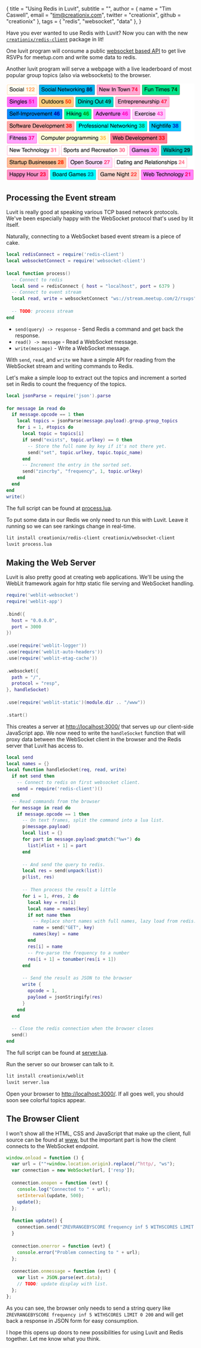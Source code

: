 { title = "Using Redis in Luvit",
  subtitle = "",
  author = {
    name = "Tim Caswell",
    email = "tim@creationix.com",
    twitter = "creationix",
    github = "creationix"
  },
  tags = { "redis", "websocket", "data" },
}

Have you ever wanted to use Redis with Luvit?  Now you can with the new
[`creationix/redis-client`](https://luvit.io/lit.html#author:creationix%20redis-client) package in lit!

One luvit program will consume a public [websocket based API][] to get live
RSVPs for meetup.com and write some data to redis.

Another luvit program will serve a webpage with a live leaderboard of most
popular group topics (also via websockets) to the browser.

![Sample Output](redis-client/sample.png)

## Processing the Event stream

Luvit is really good at speaking various TCP based network protocols. We've been
especially happy with the WebSocket protocol that's used by lit itself.

Naturally, connecting to a WebSocket based event stream is a piece of cake.

```lua
local redisConnect = require('redis-client')
local websocketConnect = require('websocket-client')

local function process()
  -- Connect to redis
  local send = redisConnect { host = "localhost", port = 6379 }
  -- Connect to event stream
  local read, write = websocketConnect "ws://stream.meetup.com/2/rsvps"

  -- TODO: process stream
end
```

 - `send(query) -> response` - Send Redis a command and get back the response.
 - `read() -> message` - Read a WebSocket message.
 - `write(message)` - Write a WebSocket message.

With `send`, `read`, and `write` we have a simple API for reading from the
WebSocket stream and writing commands to Redis.

Let's make a simple loop to extract out the topics and increment a sorted set
in Redis to count the frequency of the topics.

```lua
local jsonParse = require('json').parse

for message in read do
  if message.opcode == 1 then
    local topics = jsonParse(message.payload).group.group_topics
    for i = 1, #topics do
      local topic = topics[i]
      if send("exists", topic.urlkey) == 0 then
        -- Store the full name by key if it's not there yet.
        send("set", topic.urlkey, topic.topic_name)
      end
      -- Increment the entry in the sorted set.
      send("zincrby", "frequency", 1, topic.urlkey)
    end
  end
end
write()
```

The full script can be found at [process.lua][].

To put some data in our Redis we only need to run this with Luvit.  Leave it
running so we can see rankings change in real-time.

```sh
lit install creationix/redis-client creationix/websocket-client
luvit process.lua
```

## Making the Web Server

Luvit is also pretty good at creating web applications.  We'll be using the
WebLit framework again for http static file serving and WebSocket handling.

```lua
require('weblit-websocket')
require('weblit-app')

.bind({
  host = "0.0.0.0",
  port = 3000
})

.use(require('weblit-logger'))
.use(require('weblit-auto-headers'))
.use(require('weblit-etag-cache'))

.websocket({
  path = "/",
  protocol = "resp",
}, handleSocket)

.use(require('weblit-static')(module.dir .. "/www"))

.start()
```

This creates a server at <http://localhost:3000/> that serves up our client-side
JavaScript app.  We now need to write the `handleSocket` function that will
proxy data between the WebSocket client in the browser and the Redis server that
Luvit has access to.

```lua
local send
local names = {}
local function handleSocket(req, read, write)
  if not send then
    -- Connect to redis on first websocket client.
    send = require('redis-client')()
  end
  -- Read commands from the browser
  for message in read do
    if message.opcode == 1 then
      -- On text frames, split the command into a lua list.
      p(message.payload)
      local list = {}
      for part in message.payload:gmatch("%w+") do
        list[#list + 1] = part
      end

      -- And send the query to redis.
      local res = send(unpack(list))
      p(list, res)

      -- Then process the result a little
      for i = 1, #res, 2 do
        local key = res[i]
        local name = names[key]
        if not name then
          -- Replace short names with full names, lazy load from redis.
          name = send("GET", key)
          names[key] = name
        end
        res[i] = name
        -- Pre-parse the frequency to a number
        res[i + 1] = tonumber(res[i + 1])
      end

      -- Send the result as JSON to the browser
      write {
        opcode = 1,
        payload = jsonStringify(res)
      }
    end
  end

  -- Close the redis connection when the browser closes
  send()
end
```

The full script can be found at [server.lua][].

Run the server so our browser can talk to it.

```sh
lit install creationix/weblit
luvit server.lua
```

Open your browser to <http://localhost:3000/>.  If all goes well, you should
soon see colorful topics appear.


## The Browser Client

I won't show all the HTML, CSS and JavaScript that make up the client, full
source can be found at [www][], but the important part is how the client
connects to the WebSocket endpoint.

```js
window.onload = function () {
  var url = (""+window.location.origin).replace(/^http/, "ws");
  var connection = new WebSocket(url, ['resp']);

  connection.onopen = function (evt) {
    console.log("Connected to " + url);
    setInterval(update, 500);
    update();
  };

  function update() {
    connection.send("ZREVRANGEBYSCORE frequency inf 5 WITHSCORES LIMIT 0 200");
  }

  connection.onerror = function (evt) {
    console.error("Problem connecting to " + url);
  };

  connection.onmessage = function (evt) {
    var list = JSON.parse(evt.data);
    // TODO: update display with list.
  };
};
```

As you can see, the browser only needs to send a string query like
`ZREVRANGEBYSCORE frequency inf 5 WITHSCORES LIMIT 0 200` and will get back a
response in JSON form for easy consumption.

I hope this opens up doors to new possibilities for using Luvit and Redis
together.  Let me know what you think.

[websocket based API]: http://www.meetup.com/meetup_api/docs/stream/2/rsvps/#websockets
[www]: https://github.com/luvit/luvit.io/tree/master/articles/redis-client/www
[server.lua]: https://github.com/luvit/luvit.io/blob/master/articles/redis-client/server.lua
[process.lua]: https://github.com/luvit/luvit.io/blob/master/articles/redis-client/process.lua
